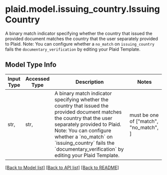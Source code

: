 # plaid.model.issuing_country.IssuingCountry

A binary match indicator specifying whether the country that issued the provided document matches the country that the user separately provided to Plaid.  Note: You can configure whether a `no_match` on `issuing_country` fails the `documentary_verification` by editing your Plaid Template.

## Model Type Info
Input Type | Accessed Type | Description | Notes
------------ | ------------- | ------------- | -------------
str,  | str,  | A binary match indicator specifying whether the country that issued the provided document matches the country that the user separately provided to Plaid.  Note: You can configure whether a &#x60;no_match&#x60; on &#x60;issuing_country&#x60; fails the &#x60;documentary_verification&#x60; by editing your Plaid Template. | must be one of ["match", "no_match", ] 

[[Back to Model list]](../../README.md#documentation-for-models) [[Back to API list]](../../README.md#documentation-for-api-endpoints) [[Back to README]](../../README.md)


